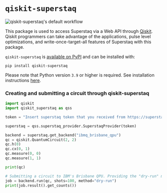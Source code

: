 # `qiskit-superstaq`

![qiskit-superstaq's default workflow](https://github.com/Infleqtion/client-superstaq/actions/workflows/ci.yml/badge.svg)

This package is used to access Superstaq via a Web API through [Qiskit](https://qiskit.org/). Qiskit programmers
can take advantage of the applications, pulse level optimizations, and write-once-target-all
features of Superstaq with this package.

`qiskit-superstaq` is [available on PyPI](https://pypi.org/project/qiskit-superstaq/) and can be installed with:

```
pip install qiskit-superstaq
```

Please note that Python version `3.9` or higher is required. See installation instructions [here](https://github.com/Infleqtion/client-superstaq#readme).

### Creating and submitting a circuit through qiskit-superstaq

```python
import qiskit
import qiskit_superstaq as qss

token = "Insert superstaq token that you received from https://superstaq.infleqtion.com"

superstaq = qss.superstaq_provider.SuperstaqProvider(token)

backend = superstaq.get_backend("ibmq_brisbane_qpu")
qc = qiskit.QuantumCircuit(2, 2)
qc.h(0)
qc.cx(0, 1)
qc.measure(0, 0)
qc.measure(1, 1)

print(qc)

# Submitting a circuit to IBM's Brisbane QPU. Providing the "dry-run" method parameter instructs Superstaq to simulate the circuit, and is available to free trial users.
job = backend.run(qc, shots=100, method="dry-run")
print(job.result().get_counts())
```
